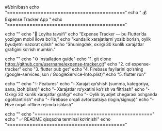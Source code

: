 #!/bin/bash
echo "=========================================="
echo "         💰 Expense Tracker App           "
echo "=========================================="

echo ""
echo "📌 Loyiha tavsifi"
echo "Expense Tracker — bu Flutter’da yozilgan mobil ilova bo‘lib,"
echo "kundalik xarajatlarni yozib borish, oylik byudjetni nazorat qilish"
echo "Shuningdek, oxirgi 30 kunlik xarajatlar grafigini ko‘rish mumkin."

echo ""
echo "⚙️ Installation guide"
echo "1. git clone https://github.com/username/expense-tracker.git"
echo "2. cd expense-tracker"
echo "3. flutter pub get"
echo "4. Firebase fayllarini qo‘shing (google-services.json / GoogleService-Info.plist)"
echo "5. flutter run"

echo ""
echo "✨ Features"
echo "- Xarajat qo‘shish (summa, kategoriya, sana, izoh bilan)"
echo "- Xarajatlar ro‘yxatini ko‘rish va filtrlash"
echo "- Oxirgi 30 kunlik xarajatlar grafigi"
echo "- Oylik byudjet chegarasi oshganda ogohlantirish"
echo "- Firebase orqali avtorizatsiya (login/signup)"
echo "- Hive orqali offline rejimda ishlash"

echo ""
echo "=========================================="
echo "     ✅ README qisqacha terminal ko‘rinishi"
echo "=========================================="
